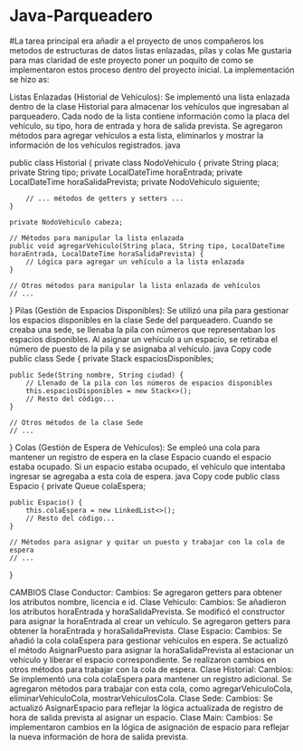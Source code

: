 # Java-Parqueadero
#La tarea principal era añadir a el proyecto de unos compañeros los metodos de estructuras de datos listas enlazadas, pilas y colas 
Me gustaria para mas claridad de este proyecto poner un poquito de como se implementaron estos proceso dentro del proyecto inicial.
La implementación se hizo as:

Listas Enlazadas (Historial de Vehículos):
Se implementó una lista enlazada dentro de la clase Historial para almacenar los vehículos que ingresaban al parqueadero.
Cada nodo de la lista contiene información como la placa del vehículo, su tipo, hora de entrada y hora de salida prevista.
Se agregaron métodos para agregar vehículos a esta lista, eliminarlos y mostrar la información de los vehículos registrados.
java


public class Historial {
    private class NodoVehiculo {
        private String placa;
        private String tipo;
        private LocalDateTime horaEntrada;
        private LocalDateTime horaSalidaPrevista;
        private NodoVehiculo siguiente;

        // ... métodos de getters y setters ...
    }

    private NodoVehiculo cabeza;

    // Métodos para manipular la lista enlazada
    public void agregarVehiculo(String placa, String tipo, LocalDateTime horaEntrada, LocalDateTime horaSalidaPrevista) {
        // Lógica para agregar un vehículo a la lista enlazada
    }

    // Otros métodos para manipular la lista enlazada de vehículos
    // ...
}
Pilas (Gestión de Espacios Disponibles):
Se utilizó una pila para gestionar los espacios disponibles en la clase Sede del parqueadero.
Cuando se creaba una sede, se llenaba la pila con números que representaban los espacios disponibles.
Al asignar un vehículo a un espacio, se retiraba el número de puesto de la pila y se asignaba al vehículo.
java
Copy code
public class Sede {
    private Stack<Integer> espaciosDisponibles;

    public Sede(String nombre, String ciudad) {
        // Llenado de la pila con los números de espacios disponibles
        this.espaciosDisponibles = new Stack<>();
        // Resto del código...
    }

    // Otros métodos de la clase Sede
    // ...
}
Colas (Gestión de Espera de Vehículos):
Se empleó una cola para mantener un registro de espera en la clase Espacio cuando el espacio estaba ocupado.
Si un espacio estaba ocupado, el vehículo que intentaba ingresar se agregaba a esta cola de espera.
java
Copy code
public class Espacio {
    private Queue<Vehiculo> colaEspera;

    public Espacio() {
        this.colaEspera = new LinkedList<>();
        // Resto del código...
    }

    // Métodos para asignar y quitar un puesto y trabajar con la cola de espera
    // ...
}


CAMBIOS
Clase Conductor:
Cambios:
  Se agregaron getters para obtener los atributos nombre, licencia e id.
Clase Vehiculo:
Cambios:
  Se añadieron los atributos horaEntrada y horaSalidaPrevista.
  Se modificó el constructor para asignar la horaEntrada al crear un vehículo.
  Se agregaron getters para obtener la horaEntrada y horaSalidaPrevista.
Clase Espacio:
Cambios:
  Se añadió la cola colaEspera para gestionar vehículos en espera.
  Se actualizó el método AsignarPuesto para asignar la horaSalidaPrevista al estacionar un vehículo y liberar el espacio correspondiente.
  Se realizaron cambios en otros métodos para trabajar con la cola de espera.
Clase Historial:
Cambios:
  Se implementó una cola colaEspera para mantener un registro adicional.
  Se agregaron métodos para trabajar con esta cola, como agregarVehiculoCola, eliminarVehiculoCola, mostrarVehiculosCola.
Clase Sede:
Cambios:
  Se actualizó AsignarEspacio para reflejar la lógica actualizada de registro de hora de salida prevista al asignar un espacio.
Clase Main:
Cambios:
  Se implementaron cambios en la lógica de asignación de espacio para reflejar la nueva información de hora de salida prevista.
